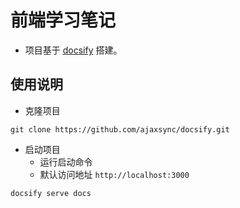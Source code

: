 # 前端学习笔记
* 项目基于 [docsify](https://docsify.js.org/#/zh-cn/) 搭建。

## 使用说明
* 克隆项目
```
git clone https://github.com/ajaxsync/docsify.git
```

* 启动项目
  - 运行启动命令
  - 默认访问地址 `http://localhost:3000`
```
docsify serve docs
```


